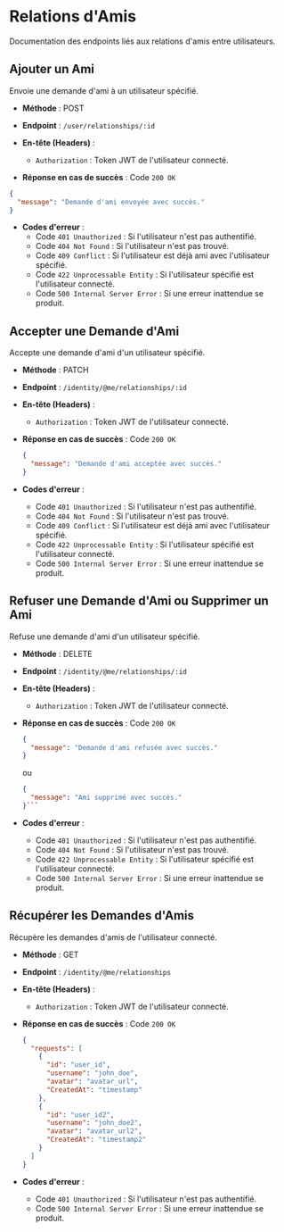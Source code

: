 # Relations d'Amis

Documentation des endpoints liés aux relations d'amis entre utilisateurs.

## Ajouter un Ami

Envoie une demande d'ami à un utilisateur spécifié.

- **Méthode** : POST
- **Endpoint** : `/user/relationships/:id`
- **En-tête (Headers)** :
  - `Authorization` : Token JWT de l'utilisateur connecté.

- **Réponse en cas de succès** : Code `200 OK`

```json
{
  "message": "Demande d'ami envoyée avec succès."
}
```
- **Codes d'erreur** :
  - Code `401 Unauthorized` : Si l'utilisateur n'est pas authentifié.
  - Code `404 Not Found` : Si l'utilisateur n'est pas trouvé.
  - Code `409 Conflict` : Si l'utilisateur est déjà ami avec l'utilisateur spécifié.
  - Code `422 Unprocessable Entity` : Si l'utilisateur spécifié est l'utilisateur connecté.
  - Code `500 Internal Server Error` : Si une erreur inattendue se produit.


## Accepter une Demande d'Ami

Accepte une demande d'ami d'un utilisateur spécifié.

- **Méthode** : PATCH
- **Endpoint** : `/identity/@me/relationships/:id`
- **En-tête (Headers)** :
  - `Authorization` : Token JWT de l'utilisateur connecté.

- **Réponse en cas de succès** : Code `200 OK`
  
  ```json
  {
    "message": "Demande d'ami acceptée avec succès."
  }
  ```

- **Codes d'erreur** :
  - Code `401 Unauthorized` : Si l'utilisateur n'est pas authentifié.
  - Code `404 Not Found` : Si l'utilisateur n'est pas trouvé.
  - Code `409 Conflict` : Si l'utilisateur est déjà ami avec l'utilisateur spécifié.
  - Code `422 Unprocessable Entity` : Si l'utilisateur spécifié est l'utilisateur connecté.
  - Code `500 Internal Server Error` : Si une erreur inattendue se produit.

## Refuser une Demande d'Ami ou Supprimer un Ami

Refuse une demande d'ami d'un utilisateur spécifié.

- **Méthode** : DELETE
- **Endpoint** : `/identity/@me/relationships/:id`
- **En-tête (Headers)** :
  - `Authorization` : Token JWT de l'utilisateur connecté.

- **Réponse en cas de succès** : Code `200 OK`
  
  ```json
  {
    "message": "Demande d'ami refusée avec succès."
  }
  ```
  ou
  ```json
  {
    "message": "Ami supprimé avec succès."
  }```
- **Codes d'erreur** :
  - Code `401 Unauthorized` : Si l'utilisateur n'est pas authentifié.
  - Code `404 Not Found` : Si l'utilisateur n'est pas trouvé.
  - Code `422 Unprocessable Entity` : Si l'utilisateur spécifié est l'utilisateur connecté.
  - Code `500 Internal Server Error` : Si une erreur inattendue se produit.


## Récupérer les Demandes d'Amis

Récupère les demandes d'amis de l'utilisateur connecté.

- **Méthode** : GET
- **Endpoint** : `/identity/@me/relationships`
- **En-tête (Headers)** :
  - `Authorization` : Token JWT de l'utilisateur connecté.

- **Réponse en cas de succès** : Code `200 OK`
  
  ```json
  {
    "requests": [
      {
        "id": "user_id",
        "username": "john_doe",
        "avatar": "avatar_url",
        "CreatedAt": "timestamp"
      },
      {
        "id": "user_id2",
        "username": "john_doe2",
        "avatar": "avatar_url2",
        "CreatedAt": "timestamp2"
      }
    ]
  }
  ```
  
- **Codes d'erreur** :
  - Code `401 Unauthorized` : Si l'utilisateur n'est pas authentifié.
  - Code `500 Internal Server Error` : Si une erreur inattendue se produit.